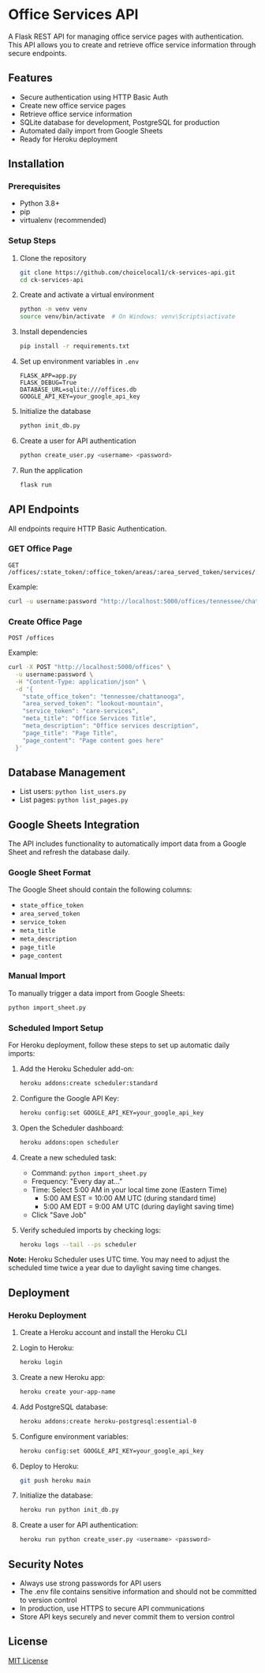 # Office Services API

A Flask REST API for managing office service pages with authentication. This API allows you to create and retrieve office service information through secure endpoints.

## Features

- Secure authentication using HTTP Basic Auth
- Create new office service pages
- Retrieve office service information
- SQLite database for development, PostgreSQL for production
- Automated daily import from Google Sheets
- Ready for Heroku deployment

## Installation

### Prerequisites

- Python 3.8+
- pip
- virtualenv (recommended)

### Setup Steps

1. Clone the repository
   ```bash
   git clone https://github.com/choicelocal1/ck-services-api.git
   cd ck-services-api
   ```

2. Create and activate a virtual environment
   ```bash
   python -m venv venv
   source venv/bin/activate  # On Windows: venv\Scripts\activate
   ```

3. Install dependencies
   ```bash
   pip install -r requirements.txt
   ```

4. Set up environment variables in `.env`
   ```
   FLASK_APP=app.py
   FLASK_DEBUG=True
   DATABASE_URL=sqlite:///offices.db
   GOOGLE_API_KEY=your_google_api_key
   ```

5. Initialize the database
   ```bash
   python init_db.py
   ```

6. Create a user for API authentication
   ```bash
   python create_user.py <username> <password>
   ```

7. Run the application
   ```bash
   flask run
   ```

## API Endpoints

All endpoints require HTTP Basic Authentication.

### GET Office Page

```
GET /offices/:state_token/:office_token/areas/:area_served_token/services/:service_token/page
```

Example:
```bash
curl -u username:password "http://localhost:5000/offices/tennessee/chattanooga/areas/lookout-mountain/services/care-services/page"
```

### Create Office Page

```
POST /offices
```

Example:
```bash
curl -X POST "http://localhost:5000/offices" \
  -u username:password \
  -H "Content-Type: application/json" \
  -d '{
    "state_office_token": "tennessee/chattanooga",
    "area_served_token": "lookout-mountain",
    "service_token": "care-services",
    "meta_title": "Office Services Title",
    "meta_description": "Office services description",
    "page_title": "Page Title",
    "page_content": "Page content goes here"
  }'
```

## Database Management

- List users: `python list_users.py`
- List pages: `python list_pages.py`

## Google Sheets Integration

The API includes functionality to automatically import data from a Google Sheet and refresh the database daily.

### Google Sheet Format

The Google Sheet should contain the following columns:
- `state_office_token`
- `area_served_token`
- `service_token`
- `meta_title`
- `meta_description`
- `page_title`
- `page_content`

### Manual Import

To manually trigger a data import from Google Sheets:

```bash
python import_sheet.py
```

### Scheduled Import Setup

For Heroku deployment, follow these steps to set up automatic daily imports:

1. Add the Heroku Scheduler add-on:
   ```bash
   heroku addons:create scheduler:standard
   ```

2. Configure the Google API Key:
   ```bash
   heroku config:set GOOGLE_API_KEY=your_google_api_key
   ```

3. Open the Scheduler dashboard:
   ```bash
   heroku addons:open scheduler
   ```

4. Create a new scheduled task:
   - Command: `python import_sheet.py`
   - Frequency: "Every day at..."
   - Time: Select 5:00 AM in your local time zone (Eastern Time)
     - 5:00 AM EST = 10:00 AM UTC (during standard time)
     - 5:00 AM EDT = 9:00 AM UTC (during daylight saving time)
   - Click "Save Job"

5. Verify scheduled imports by checking logs:
   ```bash
   heroku logs --tail --ps scheduler
   ```

**Note:** Heroku Scheduler uses UTC time. You may need to adjust the scheduled time twice a year due to daylight saving time changes.

## Deployment

### Heroku Deployment

1. Create a Heroku account and install the Heroku CLI
2. Login to Heroku:
   ```bash
   heroku login
   ```

3. Create a new Heroku app:
   ```bash
   heroku create your-app-name
   ```

4. Add PostgreSQL database:
   ```bash
   heroku addons:create heroku-postgresql:essential-0
   ```

5. Configure environment variables:
   ```bash
   heroku config:set GOOGLE_API_KEY=your_google_api_key
   ```

6. Deploy to Heroku:
   ```bash
   git push heroku main
   ```

7. Initialize the database:
   ```bash
   heroku run python init_db.py
   ```

8. Create a user for API authentication:
   ```bash
   heroku run python create_user.py <username> <password>
   ```

## Security Notes

- Always use strong passwords for API users
- The .env file contains sensitive information and should not be committed to version control
- In production, use HTTPS to secure API communications
- Store API keys securely and never commit them to version control

## License

[MIT License](LICENSE)
